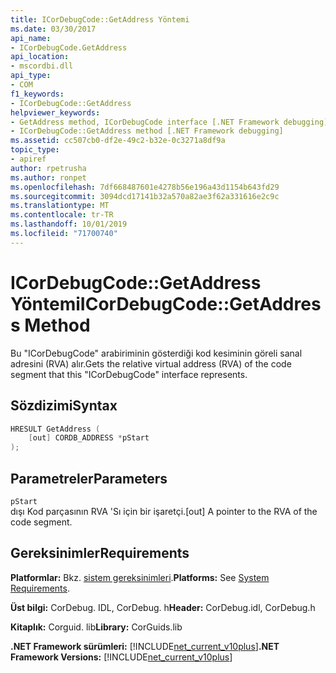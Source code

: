 ```yaml
---
title: ICorDebugCode::GetAddress Yöntemi
ms.date: 03/30/2017
api_name:
- ICorDebugCode.GetAddress
api_location:
- mscordbi.dll
api_type:
- COM
f1_keywords:
- ICorDebugCode::GetAddress
helpviewer_keywords:
- GetAddress method, ICorDebugCode interface [.NET Framework debugging]
- ICorDebugCode::GetAddress method [.NET Framework debugging]
ms.assetid: cc507cb0-df2e-49c2-b32e-0c3271a8df9a
topic_type:
- apiref
author: rpetrusha
ms.author: ronpet
ms.openlocfilehash: 7df668487601e4278b56e196a43d1154b643fd29
ms.sourcegitcommit: 3094dcd17141b32a570a82ae3f62a331616e2c9c
ms.translationtype: MT
ms.contentlocale: tr-TR
ms.lasthandoff: 10/01/2019
ms.locfileid: "71700740"
---
```

# <a name="icordebugcodegetaddress-method"></a><span data-ttu-id="58d9e-102">ICorDebugCode::GetAddress Yöntemi</span><span class="sxs-lookup"><span data-stu-id="58d9e-102">ICorDebugCode::GetAddress Method</span></span>
<span data-ttu-id="58d9e-103">Bu "ICorDebugCode" arabiriminin gösterdiği kod kesiminin göreli sanal adresini (RVA) alır.</span><span class="sxs-lookup"><span data-stu-id="58d9e-103">Gets the relative virtual address (RVA) of the code segment that this "ICorDebugCode" interface represents.</span></span>  
  
## <a name="syntax"></a><span data-ttu-id="58d9e-104">Sözdizimi</span><span class="sxs-lookup"><span data-stu-id="58d9e-104">Syntax</span></span>  
  
```cpp  
HRESULT GetAddress (  
    [out] CORDB_ADDRESS *pStart  
);  
```  
  
## <a name="parameters"></a><span data-ttu-id="58d9e-105">Parametreler</span><span class="sxs-lookup"><span data-stu-id="58d9e-105">Parameters</span></span>  
 `pStart`  
 <span data-ttu-id="58d9e-106">dışı Kod parçasının RVA 'Sı için bir işaretçi.</span><span class="sxs-lookup"><span data-stu-id="58d9e-106">[out] A pointer to the RVA of the code segment.</span></span>  
  
## <a name="requirements"></a><span data-ttu-id="58d9e-107">Gereksinimler</span><span class="sxs-lookup"><span data-stu-id="58d9e-107">Requirements</span></span>  
 <span data-ttu-id="58d9e-108">**Platformlar:** Bkz. [sistem gereksinimleri](../../../../docs/framework/get-started/system-requirements.md).</span><span class="sxs-lookup"><span data-stu-id="58d9e-108">**Platforms:** See [System Requirements](../../../../docs/framework/get-started/system-requirements.md).</span></span>  
  
 <span data-ttu-id="58d9e-109">**Üst bilgi:** CorDebug. IDL, CorDebug. h</span><span class="sxs-lookup"><span data-stu-id="58d9e-109">**Header:** CorDebug.idl, CorDebug.h</span></span>  
  
 <span data-ttu-id="58d9e-110">**Kitaplık:** Corguid. lib</span><span class="sxs-lookup"><span data-stu-id="58d9e-110">**Library:** CorGuids.lib</span></span>  
  
 <span data-ttu-id="58d9e-111">**.NET Framework sürümleri:** [!INCLUDE[net_current_v10plus](../../../../includes/net-current-v10plus-md.md)]</span><span class="sxs-lookup"><span data-stu-id="58d9e-111">**.NET Framework Versions:** [!INCLUDE[net_current_v10plus](../../../../includes/net-current-v10plus-md.md)]</span></span>

